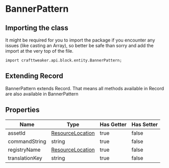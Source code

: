 # BannerPattern

## Importing the class

It might be required for you to import the package if you encounter any issues (like casting an Array), so better be safe than sorry and add the import at the very top of the file.
```zenscript
import crafttweaker.api.block.entity.BannerPattern;
```


## Extending Record

BannerPattern extends Record. That means all methods available in Record are also available in BannerPattern

## Properties

|      Name      |                            Type                            | Has Getter | Has Setter |
|----------------|------------------------------------------------------------|------------|------------|
| assetId        | [ResourceLocation](/vanilla/api/resource/ResourceLocation) | true       | false      |
| commandString  | string                                                     | true       | false      |
| registryName   | [ResourceLocation](/vanilla/api/resource/ResourceLocation) | true       | false      |
| translationKey | string                                                     | true       | false      |

